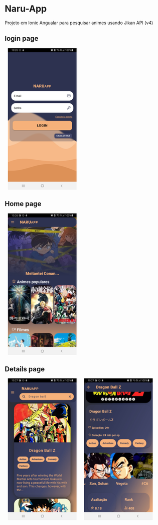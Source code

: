 # Naru-App

Projeto em Ionic Angualar para pesquisar animes usando Jikan API (v4)

## login page

<img src="./screenshot/login.jpg" style="height: 450px; margin: 0 10px;"/>

## Home page

<img src="./screenshot/home.jpg" style="height: 450px; margin: 0 10px;"/>

## Details page

<img src="./screenshot/detail.jpg" style="height: 450px; margin: 0 10px;"/>
<img src="./screenshot/details.jpg" style="height: 450px; margin: 0 10px;"/>
